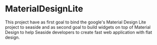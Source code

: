 # MaterialDesignLite
This project have as first goal to bind the google's Material Design Lite project to seaside and as second goal to build widgets on top of Material Design to help Seaside developers to create fast web application with flat design. 
